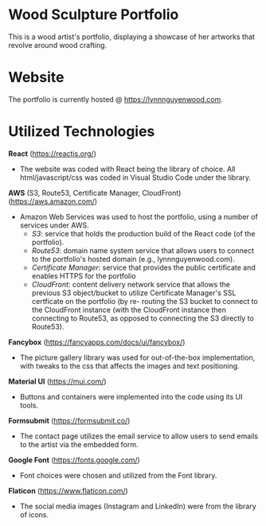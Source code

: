 # Wood Sculpture Portfolio
This is a wood artist's portfolio, displaying a showcase of her artworks that revolve around wood crafting.

# Website

The portfolio is currently hosted @ https://lynnnguyenwood.com.

# Utilized Technologies

**React** (https://reactjs.org/)
- The website was coded with React being the library of choice. All html/javascript/css was coded in Visual Studio Code under the library.

**AWS** (S3, Route53, Certificate Manager, CloudFront) (https://aws.amazon.com/)
- Amazon Web Services was used to host the portfolio, using a number of services under AWS.
  - *S3*: service that holds the production build of the React code (of the portfolio).
  - *Route53*: domain name system service that allows users to connect to the portfolio's hosted domain (e.g., lynnnguyenwood.com).
  - *Certificate Manager*: service that provides the public certificate and enables HTTPS for the portfolio
  - *CloudFront*: content delivery network service that allows the previous S3 object/bucket to utilize Certificate Manager's SSL certficate on the portfolio (by re-       routing the S3 bucket to connect to the CloudFront instance (with the CloudFront instance then connecting to Route53, as opposed to connecting the S3 directly to Route53).

**Fancybox** (https://fancyapps.com/docs/ui/fancybox/)
- The picture gallery library was used for out-of-the-box implementation, with tweaks to the css that affects the images and text positioning.

**Material UI** (https://mui.com/)
- Buttons and containers were implemented into the code using its UI tools. 

**Formsubmit** (https://formsubmit.co/)
- The contact page utilizes the email service to allow users to send emails to the artist via the embedded form.

**Google Font** (https://fonts.google.com/)
- Font choices were chosen and utilized from the Font library.

**Flaticon** (https://www.flaticon.com/)
- The social media images (Instagram and LinkedIn) were from the library of icons.


